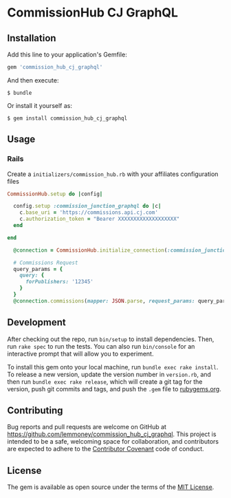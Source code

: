 # CommissionHub CJ GraphQL

## Installation

Add this line to your application's Gemfile:

```ruby
gem 'commission_hub_cj_graphql'
```

And then execute:

    $ bundle

Or install it yourself as:

    $ gem install commission_hub_cj_graphql

## Usage

### Rails

Create a `initializers/commission_hub.rb` with your affiliates configuration files

```ruby
CommissionHub.setup do |config|

  config.setup :commission_junction_graphql do |c|
    c.base_uri = 'https://commissions.api.cj.com'
    c.authorization_token = "Bearer XXXXXXXXXXXXXXXXXXX"
  end

end
```

```ruby
  @connection = CommissionHub.initialize_connection(:commission_junction_graphql)

  # Commissions Request
  query_params = {
    query: {
      forPublishers: '12345'
    }
  }
  @connection.commissions(mapper: JSON.parse, request_params: query_params)
```

## Development

After checking out the repo, run `bin/setup` to install dependencies. Then, run `rake spec` to run
the tests. You can also run `bin/console` for an interactive prompt that will allow you to
experiment.

To install this gem onto your local machine, run `bundle exec rake install`. To release a new
version, update the version number in `version.rb`, and then run `bundle exec rake release`, which
will create a git tag for the version, push git commits and tags, and push the `.gem` file to
[rubygems.org](https://rubygems.org).

## Contributing

Bug reports and pull requests are welcome on GitHub at https://github.com/lemmoney/commission_hub_cj_graphql.
This project is intended to be a safe, welcoming space for collaboration, and contributors are
expected to adhere to the [Contributor Covenant](http://contributor-covenant.org) code of conduct.


## License

The gem is available as open source under the terms of the [MIT License](http://opensource.org/licenses/MIT).
